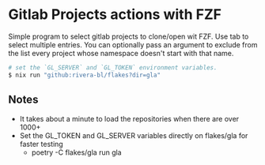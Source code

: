 # Gitlab Projects actions with FZF

Simple program to select gitlab projects to clone/open wit FZF. Use tab to select multiple entries.
You can optionally pass an argument to exclude from the list every project whose namespace doesn't start with that name.

```bash
# set the `GL_SERVER` and `GL_TOKEN` environment variables.
$ nix run "github:rivera-bl/flakes?dir=gla"
```

## Notes

- It takes about a minute to load the repositories when there are over 1000+
- Set the GL_TOKEN and GL_SERVER variables directly on flakes/gla for faster testing
  -  poetry -C flakes/gla run gla
